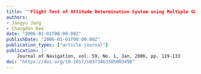 ```yaml
---
title: ""Flight Test of Attitude Determination System using Multiple GPS Antennae""
authors:
- Jaegyu Jang
- Changdon Kee
date: "2006-01-01T00:00:00Z"
publishDate: "2006-01-01T00:00:00Z"
publication_types: ["article-journal"]
publication: |-
    Journal of Navigation, vol. 59, No. 1, Jan, 2006, pp. 119-133
doi: "https://doi.org/10.1017/s0373463305003498"
---
```

